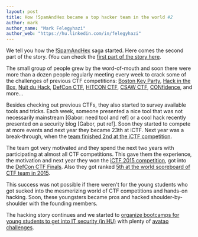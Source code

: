 ```yaml
---
layout: post
title: How !SpamAndHex became a top hacker team in the world #2
author: mark
author_name: "Mark Felegyhazi"
author_web: "https://hu.linkedin.com/in/felegyhazi"
---
```


We tell you how the [!SpamAndHex](http://core.crysys.hu/) saga started. Here comes the second part of the story. (You can check the [first part of the story here](https://blog.avatao.com/How-SpamAndHex-became-top-hacker-team/).

The small group of people grew by the word-of-mouth and soon there were more than a dozen people regularly meeting every week to crack some of the challenges of previous CTF competitions: [Boston Key Party](https://twitter.com/bkpctf), [Hack in the Box](https://conference.hitb.org/), [Nuit du Hack](https://quals.nuitduhack.com/), [DefCon CTF](https://legitbs.net/), [HITCON CTF](http://ctf.hitcon.org/), [CSAW CTF](https://ctf.csaw.io/), [CONfidence](www.confidence.org.pl/ctf/), and more...

<!--excerpt-->

Besides checking out previous CTFs, they also started to survey available tools and tricks. Each week, someone presented a nice tool that was not necessarily mainstream [Gabor: need tool and ref] or a cool hack recently presented on a security blog [Gabor, put ref]. Soon they started to compete at more events and next year they became 23th at iCTF. Next year was a break-through, when the [team finished 2nd at the iCTF competition](https://ctftime.org/event/112). 

The team got very motivated and they spend the next two years with participating at almost all CTF competitions. This gave them the experience, the motivation and next year they won the [iCTF 2015 competition](https://ictf.cs.ucsb.edu/), got into the [DefCon CTF Finals](https://legitbs.net/). Also they got ranked [5th at the world scoreboard of CTF team in 2015](https://ctftime.org/stats/2015). 

This success was not possible if there weren't for the young students who got sucked into the mesmerizing world of CTF competitions and hands-on hacking. Soon, these youngsters became pros and hacked shoulder-by-shoulder with the founding members. 

The hacking story continues and we started to [organize bootcamps for young students to get into IT security (in HU)](http://core.crysys.hu/bootstrapping-it-security/) with plenty of [avatao challenges](http://avatao.com).  





